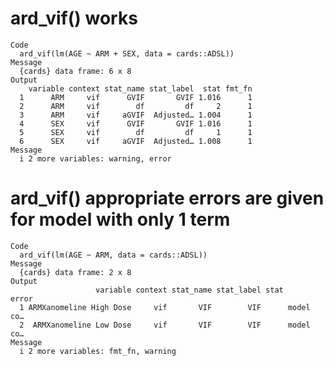 # ard_vif() works

    Code
      ard_vif(lm(AGE ~ ARM + SEX, data = cards::ADSL))
    Message
      {cards} data frame: 6 x 8
    Output
        variable context stat_name stat_label  stat fmt_fn
      1      ARM     vif      GVIF       GVIF 1.016      1
      2      ARM     vif        df         df     2      1
      3      ARM     vif     aGVIF  Adjusted… 1.004      1
      4      SEX     vif      GVIF       GVIF 1.016      1
      5      SEX     vif        df         df     1      1
      6      SEX     vif     aGVIF  Adjusted… 1.008      1
    Message
      i 2 more variables: warning, error

# ard_vif() appropriate errors are given for model with only 1 term

    Code
      ard_vif(lm(AGE ~ ARM, data = cards::ADSL))
    Message
      {cards} data frame: 2 x 8
    Output
                       variable context stat_name stat_label stat     error
      1 ARMXanomeline High Dose     vif       VIF        VIF      model co…
      2  ARMXanomeline Low Dose     vif       VIF        VIF      model co…
    Message
      i 2 more variables: fmt_fn, warning

